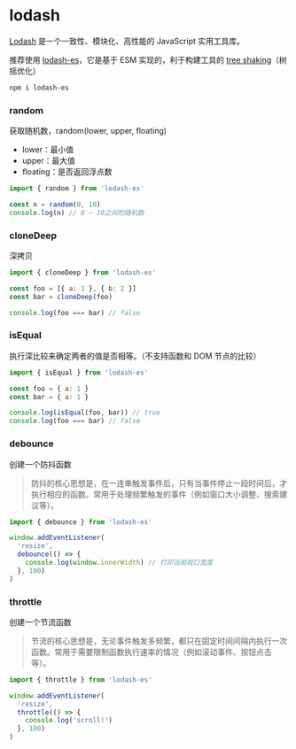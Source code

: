 # lodash

[Lodash](https://www.lodashjs.com/) 是一个一致性、模块化、高性能的 JavaScript 实用工具库。

推荐使用 [lodash-es](https://www.npmjs.com/package/lodash-es)，它是基于 ESM 实现的，利于构建工具的 [tree shaking](https://webpack.docschina.org/guides/tree-shaking/)（树摇优化）

```bash
npm i lodash-es
```

### random

获取随机数，random(lower, upper, floating)

- lower：最小值
- upper：最大值
- floating：是否返回浮点数

```js
import { random } from 'lodash-es'

const n = random(0, 10)
console.log(n) // 0 ~ 10之间的随机数
```

### cloneDeep

深拷贝

```js
import { cloneDeep } from 'lodash-es'

const foo = [{ a: 1 }, { b: 2 }]
const bar = cloneDeep(foo)

console.log(foo === bar) // false
```

### isEqual

执行深比较来确定两者的值是否相等。（不支持函数和 DOM 节点的比较）

```js
import { isEqual } from 'lodash-es'

const foo = { a: 1 }
const bar = { a: 1 }

console.log(isEqual(foo, bar)) // true
console.log(foo === bar) // false
```

### debounce

创建一个防抖函数

> 防抖的核心思想是，在一连串触发事件后，只有当事件停止一段时间后，才执行相应的函数。常用于处理频繁触发的事件（例如窗口大小调整、搜索建议等）。

```js
import { debounce } from 'lodash-es'

window.addEventListener(
  'resize',
  debounce(() => {
    console.log(window.innerWidth) // 打印当前视口宽度
  }, 100)
)
```

### throttle

创建一个节流函数

> 节流的核心思想是，无论事件触发多频繁，都只在固定时间间隔内执行一次函数。常用于需要限制函数执行速率的情况（例如滚动事件、按钮点击等）。

```js
import { throttle } from 'lodash-es'

window.addEventListener(
  'resize',
  throttle(() => {
    console.log('scroll!')
  }, 100)
)
```
